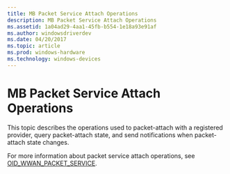 ```yaml
---
title: MB Packet Service Attach Operations
description: MB Packet Service Attach Operations
ms.assetid: 1a04ad29-4aa1-45fb-b554-1e18a93e91af
ms.author: windowsdriverdev
ms.date: 04/20/2017
ms.topic: article
ms.prod: windows-hardware
ms.technology: windows-devices
---
```


# MB Packet Service Attach Operations


This topic describes the operations used to packet-attach with a registered provider, query packet-attach state, and send notifications when packet-attach state changes.

For more information about packet service attach operations, see [OID\_WWAN\_PACKET\_SERVICE](https://msdn.microsoft.com/library/windows/hardware/ff569827).

 

 





